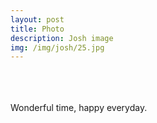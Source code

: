 ```yaml
---
layout: post
title: Photo
description: Josh image
img: /img/josh/25.jpg
---
```


<div class="img_row">
	<img class="col one" src="{{ site.baseurl }}/img/josh/19.jpg" alt="" title="Josh image"/>
	<img class="col one" src="{{ site.baseurl }}/img/josh/20.jpg" alt="" title="Josh image"/>
	<img class="col one" src="{{ site.baseurl }}/img/josh/21.jpg" alt="" title="Josh image"/>
</div>
<div class="img_row">
	<img class="col one" src="{{ site.baseurl }}/img/josh/22.jpg" alt="" title="Josh image"/>
	<img class="col one" src="{{ site.baseurl }}/img/josh/23.jpg" alt="" title="Josh image"/>
	<img class="col one" src="{{ site.baseurl }}/img/josh/24.jpg" alt="" title="Josh image"/>
</div>
<div class="img_row">
	<img class="col one" src="{{ site.baseurl }}/img/josh/25.jpg" alt="" title="Josh image"/>
	<img class="col one" src="{{ site.baseurl }}/img/josh/26.jpg" alt="" title="Josh image"/>
	<img class="col one" src="{{ site.baseurl }}/img/josh/27.jpg" alt="" title="Josh image"/>
</div>
<div class="col three caption">
	Wonderful time, happy everyday.
</div>
